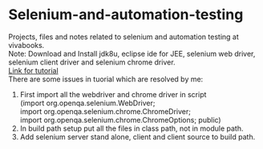 # Selenium-and-automation-testing  
Projects, files and notes related to selenium and automation testing at vivabooks.  
Note: Download and Install jdk8u, eclipse ide for JEE, selenium web driver, selenium client driver and selenium chrome driver.   
[Link for tutorial](https://www.youtube.com/watch?v=U-JRw7yRFcA)  
There are some issues in tuorial which are resolved by me:  
1) First import all the webdriver and chrome driver in script  
(import org.openqa.selenium.WebDriver;  
import org.openqa.selenium.chrome.ChromeDriver;  
import org.openqa.selenium.chrome.ChromeOptions;
public)  
2) In build path setup put all the files in class path, not in module path.  
3) Add selenium server stand alone, client and client source to build path.  
